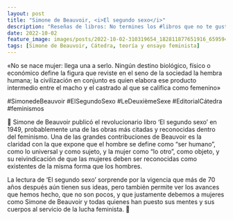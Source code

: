 ```yaml
---
layout: post
title: "Simone de Beauvoir, <i>El segundo sexo</i>"
description: "Reseñas de libros: No termines los #libros que no te gustan. I els #llibres que t'agraden llegeix-los tants cops com calgui."
date: 2022-10-02
feature_image: images/posts/2022-10-02-310319654_182811877651916_6595947685963992955_n_17913285542630826.webp
tags: [Simone de Beauvoir, Cátedra, teoría y ensayo feminista]
---
```


«No se nace mujer: llega una a serlo. Ningún destino biológico, físico o económico define la figura que reviste en el seno de la sociedad la hembra humana; la civilización en conjunto es quien elabora ese producto intermedio entre el macho y el castrado al que se califica como femenino»
<!--more-->

#SimonedeBeauvoir #ElSegundoSexo #LeDeuxièmeSexe #EditorialCátedra #feminismos

🍂 Simone de Beauvoir publicó el revolucionario libro ‘El segundo sexo’ en 1949, probablemente una de las obras más citadas y reconocidas dentro del feminismo. Una de las grandes contribuciones de Beauvoir es la claridad con la que expone que el hombre se define como “ser humano”, como lo universal y como sujeto, y la mujer como “lo otro”, como objeto, y su reivindicación de que las mujeres deben ser reconocidas como existentes de la misma forma que los hombres. 

La lectura de ‘El segundo sexo’ sorprende por la vigencia que más de 70 años después aún tienen sus ideas, pero también permite ver los avances que hemos hecho, que no son pocos, y que justamente debemos a mujeres como Simone de Beauvoir y todas quienes han puesto sus mentes y sus cuerpos al servicio de la lucha feminista. 🍂
